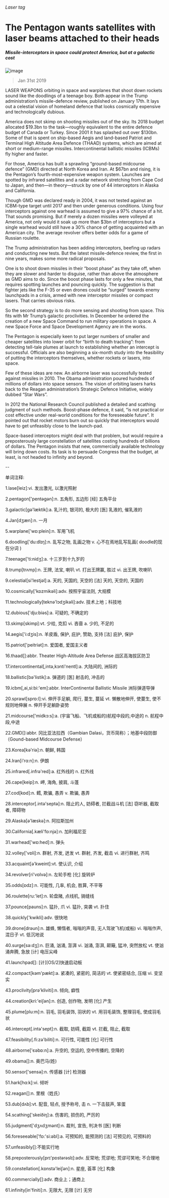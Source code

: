 ###### Laser tag
# The Pentagon wants satellites with laser beams attached to their heads 
##### Missile-interceptors in space could protect America, but at a galactic cost 
![image](images/20190202_usp504.jpg) 
> Jan 31st 2019 
 
LASER WEAPONS orbiting in space and warplanes that shoot down rockets sound like the doodlings of a teenage boy. Both appear in the Trump administration’s missile-defence review, published on January 17th. It lays out a celestial vision of homeland defence that looks cosmically expensive and technologically dubious. 
America does not skimp on shooting missiles out of the sky. Its 2018 budget allocated $19.3bn to the task—roughly equivalent to the entire defence budget of Canada or Turkey. Since 2001 it has splashed out over $130bn. Some of that is spent on ship-based Aegis and land-based Patriot and Terminal High Altitude Area Defence (THAAD) systems, which are aimed at short or medium-range missiles. Intercontinental ballistic missiles (ICBMs) fly higher and faster. 
For those, America has built a sprawling “ground-based midcourse defence” (GMD) directed at North Korea and Iran. At $67bn and rising, it is the Pentagon’s fourth-most-expensive weapon system. Launches are spotted by infrared satellites and a radar network stretching from Cape Cod to Japan, and then—in theory—struck by one of 44 interceptors in Alaska and California. 
Though GMD was declared ready in 2004, it was not tested against an ICBM-type target until 2017 and then under generous conditions. Using four interceptors against one warhead is assumed to give a 97% chance of a hit. That sounds promising. But if merely a dozen missiles were volleyed at America, not only would it soak up more than $3bn of interceptors but a single warhead would still have a 30% chance of getting acquainted with an American city. The average revolver offers better odds for a game of Russian roulette. 
The Trump administration has been adding interceptors, beefing up radars and conducting new tests. But the latest missile-defence review, the first in nine years, makes some more radical proposals. 
One is to shoot down missiles in their “boost phase” as they take off, when they are slower and harder to disguise, rather than above the atmosphere as GMD aims to do. Since the boost phase lasts for only a few minutes, that requires spotting launches and pouncing quickly. The suggestion is that fighter jets like the F-35 or even drones could be “surged” towards enemy launchpads in a crisis, armed with new interceptor missiles or compact lasers. That carries obvious risks. 
So the second strategy is to do more sensing and shooting from space. This fits with Mr Trump’s galactic proclivities. In December he ordered the creation of a new Space Command to run military operations in space. A new Space Force and Space Development Agency are in the works. 
The Pentagon is especially keen to put larger numbers of smaller and cheaper satellites into lower orbit for “birth to death tracking”: from detecting tell-tale plumes at launch to establishing whether an intercept is successful. Officials are also beginning a six-month study into the feasibility of putting the interceptors themselves, whether rockets or lasers, into space. 
Few of these ideas are new. An airborne laser was successfully tested against missiles in 2010. The Obama administration poured hundreds of millions of dollars into space sensors. The vision of orbiting lasers harks back to the Reagan administration’s Strategic Defence Initiative, widely dubbed “Star Wars”. 
In 2012 the National Research Council published a detailed and scathing judgment of such methods. Boost-phase defence, it said, “is not practical or cost effective under real-world conditions for the foreseeable future”. It pointed out that rocket motors burn out so quickly that interceptors would have to get unfeasibly close to the launch-pad. 
Space-based interceptors might deal with that problem, but would require a preposterously large constellation of satellites costing hundreds of billions of dollars. The Pentagon insists that new, commercially available technology will bring down costs. Its task is to persuade Congress that the budget, at least, is not headed to infinity and beyond. 
-- 
 单词注释:
1.lase[leiz]:vi. 发出激光, 以激光照射 
2.pentagon['pentәgәn]:n. 五角形, 五边形 [经] 五角平台 
3.galactic[gә'læktik]:a. 乳汁的, 银河的, 极大的 [医] 乳液的, 催乳液的 
4.Jan[dʒæn]:n. 一月 
5.warplane['wɒ:plein]:n. 军用飞机 
6.doodling['du:dlɪŋ]:n. 乱写之物, 乱画之物 v. 心不在焉地乱写乱画( doodle的现在分词 ) 
7.teenage['ti:nidʒ]:a. 十三岁到十九岁的 
8.trump[trʌmp]:n. 王牌, 法宝, 喇叭 vt. 打出王牌赢, 胜过 vi. 出王牌, 吹喇叭 
9.celestial[si'lestjәl]:a. 天的, 天国的, 天空的 [法] 天的, 天空的, 天国的 
10.cosmically['kɒzmikәli]:adv. 按照宇宙法则, 大规模 
11.technologically[teknә'lɔdʒikәli]:adv. 技术上地；科技地 
12.dubious['dju:biәs]:a. 可疑的, 不确定的 
13.skimp[skimp]:vt. 少给, 克扣 vi. 吝啬 a. 少的, 不足的 
14.aegis['i:dʒis]:n. 羊皮盾, 保护, 庇护, 赞助, 支持 [法] 庇护, 保护 
15.patriot['peitriәt]:n. 爱国者, 爱国主义者 
16.thaad[]:abbr. Theater High-Altitude Area Defense 战区高海拔区防卫 
17.intercontinental[,intә,kɔnti'nentl]:a. 大陆间的, 洲际的 
18.ballistic[bә'listik]:a. 弹道的 [医] 射击的, 冲击的 
19.icbm[,ai,si:bi:'em]:abbr. InterContinental Ballistic Missile 洲际弹道导弹 
20.sprawl[sprɒ:l]:vi. 伸开手足躺, 爬行, 蔓生, 蔓延 vt. 懒散地伸开, 使蔓生, 使不规则地伸展 n. 伸开手足躺卧姿势 
21.midcourse['midkɔ:s]:a. (宇宙飞船、飞机或船的)航程中段的,中途的  n. 航程中段,中途 
22.GMD[]:abbr. 冈比亚法拉西（Gambian Dalasi，货币简称）；地基中段防御（Gound-based Midcourse Defense） 
23.Korea[kә'riә]:n. 朝鲜, 韩国 
24.Iran[i'rɑ:n]:n. 伊朗 
25.infrared[.infrә'red]:a. 红外线的 n. 红外线 
26.cape[keip]:n. 岬, 海角, 披肩, 斗蓬 
27.cod[kɒd]:n. 鳕, 欺骗, 愚弄 v. 欺骗, 愚弄 
28.interceptor[.intә'septә]:n. 阻止的人, 妨碍者, 拦截战斗机 [法] 窃听器, 截取者, 障碍物 
29.Alaska[ә'læskә]:n. 阿拉斯加州 
30.California[.kæli'fɒ:njә]:n. 加利福尼亚 
31.warhead['wɒ:hed]:n. 弹头 
32.volley['vɒli]:n. 群射, 齐发, 迸发 vt. 群射, 齐发, 截击 vi. 进行群射, 齐鸣 
33.acquaint[ә'kweint]:vt. 使认识, 介绍 
34.revolver[ri'vɒlvә]:n. 左轮手枪 [化] 旋转炉 
35.odds[ɒdz]:n. 可能性, 几率, 机会, 胜算, 不平等 
36.roulette[ru:'let]:n. 轮盘赌, 点线机, 骑缝线 
37.pounce[pauns]:n. 猛扑, 爪 vi. 猛扑, 突袭 vt. 扑住 
38.quickly['kwikli]:adv. 很快地 
39.drone[drәun]:n. 雄蜂, 懒惰者, 嗡嗡的声音, 无人驾驶飞机(或船) vi. 嗡嗡作声, 混日子 vt. 低沉地说 
40.surge[sә:dʒ]:n. 巨涌, 汹涌, 澎湃 vi. 汹涌, 澎湃, 颠簸, 猛冲, 突然放松 vt. 使汹涌奔腾, 急放 [计] 电压尖峰 
41.launchpad[]: [计][OS/2]快速启动板 
42.compact[kәm'pækt]:a. 紧凑的, 紧密的, 简洁的 vt. 使紧密结合, 压缩 vi. 变坚实 
43.proclivity[prә'kliviti]:n. 倾向, 癖性 
44.creation[kri:'eiʃәn]:n. 创造, 创作物, 发明 [化] 产生 
45.plume[plu:m]:n. 羽毛, 羽毛装饰, 羽状的 vt. 用羽毛装饰, 整理羽毛, 使成羽毛状 
46.intercept[.intә'sept]:n. 截取, 妨碍, 截距 vt. 拦截, 阻止, 截取 
47.feasibility[.fi:zә'biliti]:n. 可行性, 可能性 [化] 可行性 
48.airborne['єәbɒ:n]:a. 升空的, 空运的, 空中传播的, 空降的 
49.obama[]:n. 奥巴马(姓) 
50.sensor['sensә]:n. 传感器 [计] 检测器 
51.hark[hɑ:k]:vi. 倾听 
52.reagan[]:n. 里根（姓氏） 
53.dub[dʌb]:vt. 配音, 轻点, 授予称号, 击 n. 一下击鼓声, 笨蛋 
54.scathing['skeiðiŋ]:a. 伤害的, 损伤的, 严厉的 
55.judgment['dʒʌdʒmәnt]:n. 裁判, 宣告, 判决书 [医] 判断 
56.foreseeable['fɒ:'si:әbl]:a. 可预知的, 能预测的 [法] 可预见的, 可预料的 
57.unfeasibly[]:不能实行地 
58.preposterously[prɪ'pɒstərəslɪ]:adv. 反常地; 荒谬地; 荒谬可笑地; 不合理地 
59.constellation[.kɒnstә'leiʃәn]:n. 星座, 荟萃 [化] 构象 
60.commercially[]:adv. 商业上；通商上 
61.infinity[in'finiti]:n. 无限大, 无限 [计] 无穷 
